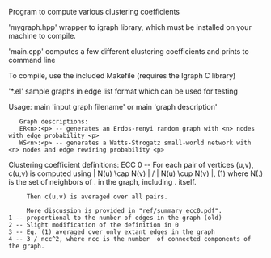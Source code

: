 Program to compute various clustering coefficients

'mygraph.hpp' wrapper to igraph library, which must be installed on your machine to compile.

'main.cpp' computes a few different clustering coefficients and prints to command line

To compile, use the included Makefile (requires the Igraph C library)

'*.el' sample graphs in edge list format which can be used for testing

Usage: main 'input graph filename' 
       or main 'graph description'

       Graph descriptions:
       ER<n>:<p> -- generates an Erdos-renyi random graph with <n> nodes with edge probability <p>
       WS<n>:<p> -- generates a Watts-Strogatz small-world network with <n> nodes and edge rewiring probability <p>

Clustering coefficient definitions:
ECC
	0 -- For each pair of vertices (u,v), c(u,v) is computed using 
	     | N(u) \cap N(v) | / | N(u) \cup N(v) |, (1)
	     where N(.) is the set of neighbors of . in the graph,
	     including . itself.

	     Then c(u,v) is averaged over all pairs.

	     More discussion is provided in "ref/summary_ecc0.pdf".
	1 -- proportional to the number of edges in the graph (old)
	2 -- Slight modification of the definition in 0
	3 -- Eq. (1) averaged over only extant edges in the graph
	4 -- 3 / ncc^2, where ncc is the number  of connected components of the graph.